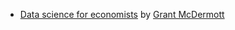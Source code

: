 
- [Data science for economists](https://github.com/uo-ec607/lectures#data-science-for-economists) by [Grant McDermott](https://grantmcdermott.com/) 
